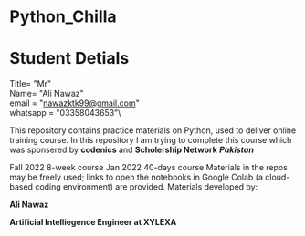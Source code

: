# Python_Chilla

# Student Detials
Title= "Mr"\
Name= "Ali Nawaz"\
email = "nawazktk99@gmail.com"\
whatsapp = "03358043653"\


This repository contains practice materials on Python, used to deliver online training course.
In this repository I am trying to complete this course which was sponsered by **codenics** and **Scholership Network** _**Pakistan**_

Fall 2022 8-week course
Jan 2022 40-days course
Materials in the repos may be freely used; links to open the notebooks in Google Colab (a cloud-based coding environment) are provided. 
Materials developed by:

**Ali Nawaz**

**Artificial Intelliegence Engineer at XYLEXA**
